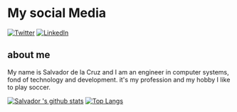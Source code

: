
# My social Media

[![Twitter](https://user-images.githubusercontent.com/282759/84680160-40c90c80-af00-11ea-8390-bb86858c5fa5.png)](https://twitter.com/SalverOsorio) 
[![LinkedIn](https://user-images.githubusercontent.com/282759/84680162-4161a300-af00-11ea-912c-8f32e5cc1676.png)](https://www.linkedin.com/in/salvadordlcc/)

## about me
My name is Salvador de la Cruz and I am an engineer in computer systems, fond of technology and development. it's my profession and my hobby
I like to play soccer.


[![Salvador 's github stats](https://github-readme-stats.vercel.app/api?username=salver016018825&show_icons=true&theme=highcontrast)](https://github.com/salver016018825/github-readme-stats)
[![Top Langs](https://github-readme-stats.vercel.app/api/top-langs/?username=salver016018825&layout=compact&theme=highcontrast)](https://github.com/anuraghazra/github-readme-stats)

